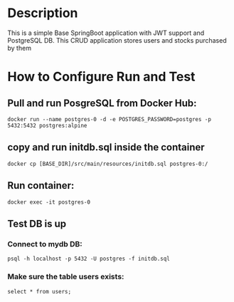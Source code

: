 # Description
This is a simple Base SpringBoot application with JWT support and PostgreSQL DB.
This CRUD application stores users and stocks purchased by them

# How to Configure Run and Test

## Pull and run PosgreSQL from Docker Hub: 
```
docker run --name postgres-0 -d -e POSTGRES_PASSWORD=postgres -p 5432:5432 postgres:alpine
```

## copy and run initdb.sql inside the container
```
docker cp [BASE_DIR]/src/main/resources/initdb.sql postgres-0:/
```

## Run container:
```
docker exec -it postgres-0
```

## Test DB is up
### Connect to mydb DB:
```
psql -h localhost -p 5432 -U postgres -f initdb.sql 
```

### Make sure the table users exists:
```
select * from users;
```
